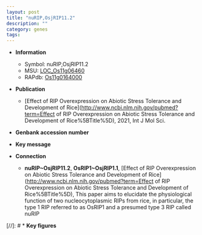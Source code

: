 ```yaml
---
layout: post
title: "nuRIP,OsjRIP11.2"
description: ""
category: genes
tags: 
---
```


* **Information**  
    + Symbol: nuRIP,OsjRIP11.2  
    + MSU: [LOC_Os11g06460](http://rice.plantbiology.msu.edu/cgi-bin/ORF_infopage.cgi?orf=LOC_Os11g06460)  
    + RAPdb: [Os11g0164000](http://rapdb.dna.affrc.go.jp/viewer/gbrowse_details/irgsp1?name=Os11g0164000)  

* **Publication**  
    + [Effect of RIP Overexpression on Abiotic Stress Tolerance and Development of Rice](http://www.ncbi.nlm.nih.gov/pubmed?term=Effect of RIP Overexpression on Abiotic Stress Tolerance and Development of Rice%5BTitle%5D), 2021, Int J Mol Sci.

* **Genbank accession number**  

* **Key message**  

* **Connection**  
    + __nuRIP~OsjRIP11.2__, __OsRIP1~OsjRIP1.1__, [Effect of RIP Overexpression on Abiotic Stress Tolerance and Development of Rice](http://www.ncbi.nlm.nih.gov/pubmed?term=Effect of RIP Overexpression on Abiotic Stress Tolerance and Development of Rice%5BTitle%5D),  This paper aims to elucidate the physiological function of two nucleocytoplasmic RIPs from rice, in particular, the type 1 RIP referred to as OsRIP1 and a presumed type 3 RIP called nuRIP

[//]: # * **Key figures**  


